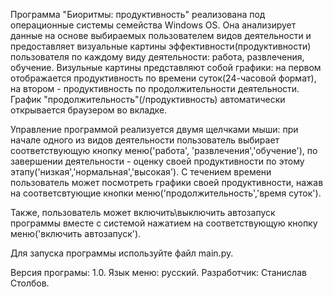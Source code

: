 Программа "Биоритмы: продуктивность" реализована под операционные системы семейства Windows OS.
Она анализирует данные на основе выбираемых пользователем видов деятельности и предоставляет визуальные картины
эффективности(продуктивности) пользователя по каждому виду деятельности: работа, развлечения, обучение.
Визульные картины представляют собой графики: на первом отображается продуктивность по времени суток(24-часовой формат),
на втором - продуктивность по продолжительности деятельности. График "продолжительность"(/продуктивность) автоматически
открывается браузером во вкладке.

Управление программой реализуется двумя щелчками мыши: при начале одного из видов деятельности пользователь выбирает
соответствующую кнопку меню('работа', 'развлечения','обучение'), по завершении деятельности - оценку своей продуктивности
по этому этапу('низкая','нормальная','высокая'). С течением времени пользователь может посмотреть графики своей
продуктивности, нажав на соответсвтующие кнопки меню('продолжительность','время суток').

Также, пользователь может включить\выключить автозапуск программы вместе с системой нажатием на соответствующую кнопку
меню('включить автозапуск').

Для запуска программы используйте файл main.py.

Версия програмы: 1.0.
Язык меню: русский.
Разработчик: Станислав Столбов.
